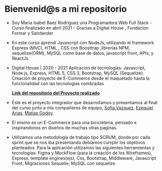 # Bienvenid@s a mi repositorio

- Soy Maria Isabel Baez Rodriguez una Programadora Web Full Stack - Curso finalizado en abril 2021 - Gracias a Digital House , Fundacion Formar y Sandander
- En este curso aprendi Javascript con NodeJs, utilizando el framework Express (MVC), HTML , CSS con Boosttrap ,librerías NPM, sequelize(ORM), MySQL como base de datos, javascript front, APIs, y ReactJs.


- Digital House | 2020 - 2021 Aplicación de tecnologías: Javascript, Node.js, Express, HTML 5, CSS 3, Bootstrap, MySQL (Sequelize). Creación de proyecto de E-Commerce desde el maquetado hasta la funcionalidad con las tecnologías nombradas


    **[Link del repositorio del Proyecto realizado](https://github.com/thrasheremperor/grupo_6_biciBikes)**


- Éste es el proyecto integrador que desarrollamos y presentamos al final del curso junto a mis compañeros de equipo, [Sofia Vazquez](https://github.com/msofia97), [Ezequiel Arias](https://github.com/EzequielArias12), [Matias Godoy](https://github.com/thrasheremperor). 

- El mismo es un E-Commerce para una bicicleteria, pensado e inspirandonos en diseños de muchas otras paginas. 
- Utilizamos una metodología de trabajo tipo SCRUM, donde por cada sprint que se nos iba presentando debíamos cumplir los objetivos planteados. Para la aplicación utilizamos las siguientes herramientas y tecnologías: Figma y MockFlow (para la creación de los Wireframes), Express, template engines(ejs), Css, Bootstrap, Middleware, Javascript Front, Migraciones Sequelie, MySQL con sequelize.

